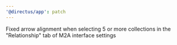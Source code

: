 ```yaml
---
'@directus/app': patch
---
```


Fixed arrow alignment when selecting 5 or more collections in the "Relationship" tab of M2A interface settings
